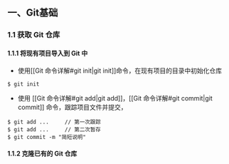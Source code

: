 ## 一、Git基础
### 1.1 获取 Git 仓库

#### 1.1.1 将现有项目导入到 Git 中
- 使用[[Git 命令详解#git init|git init]]命令，在现有项目的目录中初始化仓库
```
$ git init
```
- 使用 [[Git 命令详解#git add|git add]]，[[Git 命令详解#git commit|git commit]] 命令，跟踪项目文件并提交，
```
$ git add ...     // 第一次跟踪
$ git add ...     // 第二次暂存
$ git commit -m "简短说明"
```



#### 1.1.2 克隆已有的 Git 仓库





